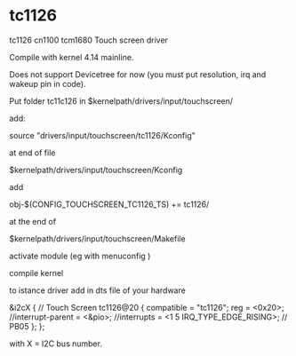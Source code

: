 # tc1126 
tc1126 cn1100 tcm1680 Touch screen driver 

Compile with kernel 4.14 mainline.

Does not support Devicetree for now (you must put resolution, irq and wakeup pin in code).


Put folder tc11c126 in  $kernelpath/drivers/input/touchscreen/

add: 

source "drivers/input/touchscreen/tc1126/Kconfig"

at end of file 

$kernelpath/drivers/input/touchscreen/Kconfig

add

obj-$(CONFIG_TOUCHSCREEN_TC1126_TS) += tc1126/

at the end of 

$kernelpath/drivers/input/touchscreen/Makefile


activate module (eg with menuconfig )

compile kernel 

to istance driver  add in dts file of your hardware


&i2cX {
        // Touch Screen
        tc1126@20 {
                compatible = "tc1126";
                reg = <0x20>;
                //interrupt-parent = <&pio>;
                //interrupts = <1 5 IRQ_TYPE_EDGE_RISING>; // PB05 
        };
};

with X = I2C bus number.
